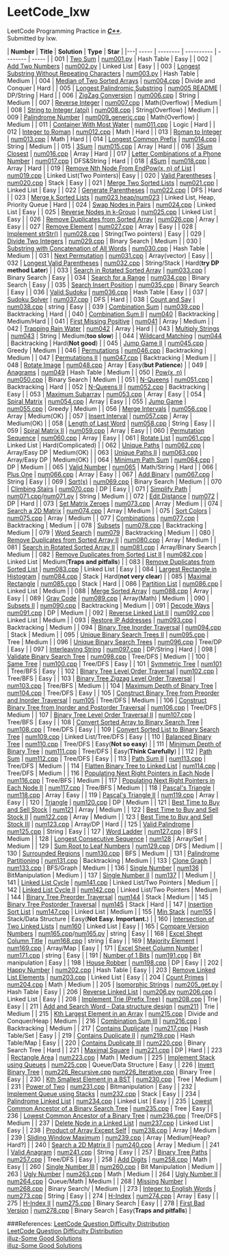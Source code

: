 LeetCode_lxw
============

LeetCode Programming Practice in _**[C++](http://www.cplusplus.com/)**_.<br>
Submitted by lxw.


| **Number** | **Title** | **Solution** | **Type** | **Star** |
|---| ----- | -------- | ---------- | -------- | ----- | 
| 001 | [Two Sum](https://leetcode.com/problems/two-sum/) | [num001.py](https://github.com/lxw0109/LeetCode_lxw/blob/master/LeetCode_Python/num001/num001.py) | Hash Table | Easy |
| 002 | [Add Two Numbers](https://leetcode.com/problems/add-two-numbers/) | [num002.py](https://github.com/lxw0109/LeetCode_lxw/blob/master/LeetCode_Python%2Fnum002%2Fnum002.py) | Linked List | Easy |
| 003 | [Longest Substring Without Repeating Characters](https://leetcode.com/problems/longest-substring-without-repeating-characters/) | [num003.py](https://github.com/lxw0109/LeetCode_lxw/blob/master/LeetCode_Python%2Fnum003%2Fnum003.py) | Hash Table | Medium |
| 004 | [Median of Two Sorted Arrays](https://leetcode.com/problems/median-of-two-sorted-arrays/) | [num004.cpp](https://github.com/lxw0109/LeetCode_lxw/blob/master/LeetCode_CPP/num004/num004.cpp) | Divide and Conquer | Hard |
| 005 | [Longest Palindromic Substring](https://leetcode.com/problems/longest-palindromic-substring/) | [num005 README](https://github.com/lxw0109/LeetCode_lxw/blob/master/LeetCode_CPP%2Fnum005%2FREADEME.md) | DP/String | Hard |
| 006 | [ZigZag Conversion](https://leetcode.com/problems/zigzag-conversion/) | [num006.cpp](https://github.com/lxw0109/LeetCode_lxw/blob/master/LeetCode_CPP/num006/num006.cpp) | String | Medium |
| 007 | [Reverse Integer](https://leetcode.com/problems/reverse-integer/) | [num007.cpp](https://github.com/lxw0109/LeetCode_lxw/blob/master/LeetCode_CPP%2Fnum007%2Fnum007.cpp) | Math(Overflow) | Medium |
| 008 | [String to Integer (atoi)](https://leetcode.com/problems/string-to-integer-atoi/) | [num008.cpp](https://github.com/lxw0109/LeetCode_lxw/blob/master/LeetCode_CPP%2Fnum008%2Fnum008.cpp) | String(Overflow) | Medium |
| 009 | [Palindrome Number](https://leetcode.com/problems/palindrome-number/) | [num009_generic.cpp](https://github.com/lxw0109/LeetCode_lxw/blob/master/LeetCode_CPP%2Fnum009%2Fnum009_generic.cpp) | Math(Overflow) | Medium |
| 011 | [Container With Most Water](https://leetcode.com/problems/container-with-most-water/) | [num011.cpp](https://github.com/lxw0109/LeetCode_lxw/blob/master/LeetCode_CPP%2Fnum011%2Fnum011.cpp) | Logic | Hard |
| 012 | [Integer to Roman](https://leetcode.com/problems/integer-to-roman/) | [num012.cpp](https://github.com/lxw0109/LeetCode_lxw/blob/master/LeetCode_CPP/num012/num012.cpp) | Math | Hard |
| 013 | [Roman to Integer](https://leetcode.com/problems/roman-to-integer/) | [num013.cpp](https://github.com/lxw0109/LeetCode_lxw/blob/master/LeetCode_CPP/num013/num013.cpp) | Math | Hard |
| 014 | [Longest Common Prefix](https://leetcode.com/problems/longest-common-prefix/) | [num014.cpp](https://github.com/lxw0109/LeetCode_lxw/blob/master/LeetCode_CPP/num014/num014.cpp) | String | Medium |
| 015 | [3Sum](https://leetcode.com/problems/3sum/) | [num015.cpp](https://github.com/lxw0109/LeetCode_lxw/blob/master/LeetCode_CPP/num015/num015.cpp) | Array | Hard |
| 016 | [3Sum Closest](https://leetcode.com/problems/3sum-closest/) | [num016.cpp](https://github.com/lxw0109/LeetCode_lxw/blob/master/LeetCode_CPP/num016/num016.cpp) | Array | Hard |
| 017 | [Letter Combinations of a Phone Number](https://leetcode.com/problems/letter-combinations-of-a-phone-number/) | [num017.cpp](https://github.com/lxw0109/LeetCode_lxw/blob/master/LeetCode_CPP/num017/num017.cpp) | DFS&String | Hard |
| 018 | [4Sum](https://leetcode.com/problems/4sum/) | [num018.cpp](https://github.com/lxw0109/LeetCode_lxw/blob/master/LeetCode_CPP/num018/num018.cpp) | Array | Hard |
| 019 | [Remove Nth Node From EndPow(x, n) of List](https://leetcode.com/problems/remove-nth-node-from-end-of-list/) | [num019.cpp](https://github.com/lxw0109/LeetCode_lxw/blob/master/LeetCode_CPP/num019/num019.cpp) | Linked List(Two Pointers)| Easy |
| 020 | [Valid Parentheses](https://leetcode.com/problems/valid-parentheses/) | [num020.cpp](https://github.com/lxw0109/LeetCode_lxw/blob/master/LeetCode_CPP/num020/num020.cpp) | Stack | Easy |
| 021 | [Merge Two Sorted Lists](https://leetcode.com/problems/merge-two-sorted-lists/) | [num021.cpp](https://github.com/lxw0109/LeetCode_lxw/blob/master/LeetCode_CPP/num021/num021.cpp) | Linked List | Easy |
| 022 | [Generate Parentheses](https://leetcode.com/problems/generate-parentheses/) | [num022.cpp](https://github.com/lxw0109/LeetCode_lxw/blob/master/LeetCode_CPP/num022/num022.cpp) | DFS | Hard |
| 023 | [Merge k Sorted Lists](https://leetcode.com/problems/merge-k-sorted-lists/) | [num023 heap/num023](https://github.com/lxw0109/LeetCode_lxw/blob/master/LeetCode_CPP/num023/) | Linked List, Heap, Priority Queue | Hard |
| 024 | [Swap Nodes in Pairs](https://leetcode.com/problems/swap-nodes-in-pairs/) | [num024.cpp](https://github.com/lxw0109/LeetCode_lxw/blob/master/LeetCode_CPP/num024/num024.cpp) | Linked List | Easy |
| 025 | [Reverse Nodes in k-Group](https://leetcode.com/problems/reverse-nodes-in-k-group/) | [num025.cpp](https://github.com/lxw0109/LeetCode_lxw/blob/master/LeetCode_CPP/num025/num025.cpp) | Linked List | Easy |
| 026 | [Remove Duplicates from Sorted Array](https://leetcode.com/problems/remove-duplicates-from-sorted-array/) | [num026.cpp](https://github.com/lxw0109/LeetCode_lxw/blob/master/LeetCode_CPP/num026/num026.cpp) | Array | Easy |
| 027 | [Remove Element](https://leetcode.com/problems/remove-element/) | [num027.cpp](https://github.com/lxw0109/LeetCode_lxw/blob/master/LeetCode_CPP/num027/num027.cpp) | Array | Easy |
| 028 | [Implement strStr()](https://leetcode.com/problems/implement-strstr/) | [num028.cpp](https://github.com/lxw0109/LeetCode_lxw/blob/master/LeetCode_CPP/num028/num028.cpp) | String(Two pointers) | Easy |
| 029 | [Divide Two Integers](https://leetcode.com/problems/divide-two-integers/) | [num029.cpp](https://github.com/lxw0109/LeetCode_lxw/blob/master/LeetCode_CPP/num029/num029.cpp) | Binary Search | Medium |
| 030 | [Substring with Concatenation of All Words](https://leetcode.com/problems/substring-with-concatenation-of-all-words/) | [num030.cpp](https://github.com/lxw0109/LeetCode_lxw/blob/master/LeetCode_CPP/num030) | Hash Table | Medium |
| 031 | [Next Permutation](https://leetcode.com/problems/next-permutation/) | [num031.cpp](https://github.com/lxw0109/LeetCode_lxw/blob/master/LeetCode_CPP/num031/num031.cpp) | Array(vector) | Easy |
| 032 | [Longest Valid Parentheses](https://leetcode.com/problems/longest-valid-parentheses/) | [num032.cpp](https://github.com/lxw0109/LeetCode_lxw/blob/master/LeetCode_CPP/num032/num032.cpp) | String/Stack | Hard(**try DP method Later**) |
| 033 | [Search in Rotated Sorted Array](https://leetcode.com/problems/search-in-rotated-sorted-array/) | [num033.cpp](https://github.com/lxw0109/LeetCode_lxw/blob/master/LeetCode_CPP/num033/num033.cpp) | Binary Search | Easy |
| 034 | [Search for a Range](https://leetcode.com/problems/search-for-a-range/) | [num034.cpp](https://github.com/lxw0109/LeetCode_lxw/blob/master/LeetCode_CPP/num034/num034.cpp) | Binary Search | Easy |
| 035 | [Search Insert Position](https://leetcode.com/problems/search-insert-position/) | [num035.cpp](https://github.com/lxw0109/LeetCode_lxw/blob/master/LeetCode_CPP/num035/num035.cpp) | Binary Search | Easy |
| 036 | [Valid Sudoku](https://leetcode.com/problems/valid-sudoku/) | [num036.cpp](https://github.com/lxw0109/LeetCode_lxw/blob/master/LeetCode_CPP/num036/) | Hash Table | Easy |
| 037 | [Sudoku Solver](https://leetcode.com/problems/sudoku-solver/) | [num037.cpp](https://github.com/lxw0109/LeetCode_lxw/blob/master/LeetCode_CPP/num037/num037.cpp) | DFS | Hard |
| 038 | [Count and Say](https://leetcode.com/problems/count-and-say/) | [num038.cpp](https://github.com/lxw0109/LeetCode_lxw/blob/master/LeetCode_CPP/num038/num038.cpp) | string | Easy |
| 039 | [Combination Sum](https://leetcode.com/problems/combination-sum/) | [num039.cpp](https://github.com/lxw0109/LeetCode_lxw/blob/master/LeetCode_CPP/num039/num039.cpp) | Backtracking | Hard |
| 040 | [Combination Sum II](https://leetcode.com/problems/combination-sum-ii/) | [num040](https://github.com/lxw0109/LeetCode_lxw/blob/master/LeetCode_CPP/num040) | Backtracking | Medium/Hard |
| 041 | [First Missing Positive](https://leetcode.com/problems/first-missing-positive/) | [num041](https://github.com/lxw0109/LeetCode_lxw/blob/master/LeetCode_CPP/num041) | Array | Medium |
| 042 | [Trapping Rain Water](https://leetcode.com/problems/trapping-rain-water/) | [num042](https://github.com/lxw0109/LeetCode_lxw/blob/master/LeetCode_CPP/num042/) | Array | Hard |
| 043 | [Multiply Strings](https://leetcode.com/problems/multiply-strings/) | [num043](https://github.com/lxw0109/LeetCode_lxw/blob/master/LeetCode_CPP/num043) | String | Medium(**too slow**) |
| 044 | [Wildcard Matching](https://leetcode.com/problems/wildcard-matching/) | [num044](https://github.com/lxw0109/LeetCode_lxw/blob/master/LeetCode_CPP/num044) | Backtracking | Hard(**Not good**) |
| 045 | [Jump Game II](https://leetcode.com/problems/jump-game-ii/) | [num045.cpp](https://github.com/lxw0109/LeetCode_lxw/blob/master/LeetCode_CPP/num045/num045.cpp) | Greedy | Medium |
| 046 | [Permutations](https://leetcode.com/problems/permutations/) | [num046.cpp](https://github.com/lxw0109/LeetCode_lxw/blob/master/LeetCode_CPP/num046/num046.cpp) | Backtracking | Medium |
| 047 | [Permutations II](https://leetcode.com/problems/permutations-ii/) | [num047.cpp](https://github.com/lxw0109/LeetCode_lxw/blob/master/LeetCode_CPP/num047/num047.cpp) | Backtracking | Medium |
| 048 | [Rotate Image](https://leetcode.com/problems/rotate-image/) | [num048.cpp](https://github.com/lxw0109/LeetCode_lxw/blob/master/LeetCode_CPP/num048/num048.cpp) | Array | Easy(**but Patience**) |
| 049 | [Anagrams](https://leetcode.com/problems/anagrams/) | [num049](https://github.com/lxw0109/LeetCode_lxw/blob/master/LeetCode_CPP/num049) | Hash Table | Medium |
| 050 | [Pow(x, n)](https://leetcode.com/problems/powx-n/) | [num050.cpp](https://github.com/lxw0109/LeetCode_lxw/blob/master/LeetCode_CPP/num050/num050.cpp) | Binary Search | Medium |
| 051 | [N-Queens](https://leetcode.com/problems/n-queens/) | [num051.cpp](https://github.com/lxw0109/LeetCode_lxw/blob/master/LeetCode_CPP/num051/num051.cpp) | Backtracking | Hard |
| 052 | [N-Queens II](https://leetcode.com/problems/n-queens-ii/) | [num052.cpp](https://github.com/lxw0109/LeetCode_lxw/blob/master/LeetCode_CPP/num052/num052.cpp) | Backtracking | Easy |
| 053 | [Maximum Subarray](https://leetcode.com/problems/maximum-subarray/) | [num053.cpp](https://github.com/lxw0109/LeetCode_lxw/blob/master/LeetCode_CPP/num053/num053.cpp) | Array | Easy |
| 054 | [Spiral Matrix](https://leetcode.com/problems/spiral-matrix/) | [num054.cpp](https://github.com/lxw0109/LeetCode_lxw/blob/master/LeetCode_CPP/num054/num054.cpp) | Array | Easy |
| 055 | [Jump Game](https://leetcode.com/problems/jump-game/) | [num055.cpp](https://github.com/lxw0109/LeetCode_lxw/blob/master/LeetCode_CPP/num055/num055.cpp) | Greedy | Medium |
| 056 | [Merge Intervals](https://leetcode.com/problems/merge-intervals/) | [num056.cpp](https://github.com/lxw0109/LeetCode_lxw/blob/master/LeetCode_CPP/num056/num056.cpp) | Array | Medium(OK) |
| 057 | [Insert Interval](https://leetcode.com/problems/insert-interval/) | [num057.cpp](https://github.com/lxw0109/LeetCode_lxw/blob/master/LeetCode_CPP/num057/num057.cpp) | Array | Medium(OK) |
| 058 | [Length of Last Word](https://leetcode.com/problems/length-of-last-word/) | [num058.cpp](https://github.com/lxw0109/LeetCode_lxw/blob/master/LeetCode_CPP/num058/num058.cpp) | String | Easy |
| 059 | [Spiral Matrix II](https://leetcode.com/problems/spiral-matrix-ii/) | [num059.cpp](https://github.com/lxw0109/LeetCode_lxw/blob/master/LeetCode_CPP/num059/num059.cpp) | Array | Easy |
| 060 | [Permutation Sequence](https://leetcode.com/problems/permutation-sequence/) | [num060.cpp](https://github.com/lxw0109/LeetCode_lxw/blob/master/LeetCode_CPP/num060/num060.cpp) | Array | Easy |
| 061 | [Rotate List](https://leetcode.com/problems/rotate-list/) | [num061.cpp](https://github.com/lxw0109/LeetCode_lxw/blob/master/LeetCode_CPP/num061/num061.cpp) | Linked List | Hard(Complicated) |
| 062 | [Unique Paths](https://leetcode.com/problems/unique-paths/) | [num062.cpp](https://github.com/lxw0109/LeetCode_lxw/blob/master/LeetCode_CPP/num062/num062.cpp) | Array/Easy DP | Medium(OK) |
| 063 | [Unique Paths II](https://leetcode.com/problems/unique-paths-ii/) | [num063.cpp](https://github.com/lxw0109/LeetCode_lxw/blob/master/LeetCode_CPP/num063/num063.cpp) | Array/Easy DP | Medium(OK) |
| 064 | [Minimum Path Sum](https://leetcode.com/problems/minimum-path-sum/) | [num064.cpp](https://github.com/lxw0109/LeetCode_lxw/blob/master/LeetCode_CPP/num064/num064.cpp) | DP | Medium |
| 065 | [Valid Number](https://leetcode.com/problems/valid-number/) | [num065](https://github.com/lxw0109/LeetCode_lxw/blob/master/LeetCode_CPP/num065) | Math/String | Hard |
| 066 | [Plus One](https://leetcode.com/problems/plus-one/) | [num066.cpp](https://github.com/lxw0109/LeetCode_lxw/blob/master/LeetCode_CPP/num066/num066.cpp) | Array | Easy |
| 067 | [Add Binary](https://leetcode.com/problems/add-binary/) | [num067.cpp](https://github.com/lxw0109/LeetCode_lxw/blob/master/LeetCode_CPP/num067/num067.cpp) | String | Easy |
| 069 | [Sqrt(x)](https://leetcode.com/problems/sqrtx/) | [num069.cpp](https://github.com/lxw0109/LeetCode_lxw/blob/master/LeetCode_CPP/num069/num069.cpp) | Binary Search | Medium |
| 070 | [Climbing Stairs](https://leetcode.com/problems/climbing-stairs/) | [num070.cpp](https://github.com/lxw0109/LeetCode_lxw/blob/master/LeetCode_CPP/num070/num070.cpp) | DP | Easy |
| 071 | [Simplify Path](https://leetcode.com/problems/simplify-path/) | [num071.cpp](https://github.com/lxw0109/LeetCode_lxw/blob/master/LeetCode_CPP/num071/num071.cpp)/[num071.py](https://github.com/lxw0109/LeetCode_lxw/blob/master/LeetCode_Python/num071/num071.py) | String | Medium |
| 072 | [Edit Distance](https://leetcode.com/problems/edit-distance/) | [num072](https://github.com/lxw0109/LeetCode_lxw/blob/master/LeetCode_CPP/num072) | DP | Hard |
| 073 | [Set Matrix Zeroes](https://leetcode.com/problems/set-matrix-zeroes/) | [num073.cpp](https://github.com/lxw0109/LeetCode_lxw/blob/master/LeetCode_CPP/num073/num073.cpp) | Array | Medium |
| 074 | [Search a 2D Matrix](https://leetcode.com/problems/search-a-2d-matrix/) | [num074.cpp](https://github.com/lxw0109/LeetCode_lxw/blob/master/LeetCode_CPP/num074/num074.cpp) | Array | Medium |
| 075 | [Sort Colors](https://leetcode.com/problems/sort-colors/) | [num075.cpp](https://github.com/lxw0109/LeetCode_lxw/blob/master/LeetCode_CPP/num075/num075.cpp) | Array | Medium |
| 077 | [Combinations](https://leetcode.com/problems/combinations/) | [num077.cpp](https://github.com/lxw0109/LeetCode_lxw/blob/master/LeetCode_CPP/num077/num077.cpp) | Backtracking | Medium |
| 078 | [Subsets](https://leetcode.com/problems/subsets/) | [num078.cpp](https://github.com/lxw0109/LeetCode_lxw/blob/master/LeetCode_CPP/num078/num078.cpp) | Backtracking | Medium |
| 079 | [Word Search](https://leetcode.com/problems/word-search/) | [num079](https://github.com/lxw0109/LeetCode_lxw/blob/master/LeetCode_CPP/num079) | Backtracking | Medium |
| 080 | [Remove Duplicates from Sorted Array II](https://leetcode.com/problems/remove-duplicates-from-sorted-array-ii/) | [num080.cpp](https://github.com/lxw0109/LeetCode_lxw/blob/master/LeetCode_CPP/num080/num080.cpp) | Array | Medium |
| 081 | [Search in Rotated Sorted Array II](https://leetcode.com/problems/search-in-rotated-sorted-array-ii/) | [num081.cpp](https://github.com/lxw0109/LeetCode_lxw/blob/master/LeetCode_CPP/num081/num081.cpp) | Array/Binary Search | Medium |
| 082 | [Remove Duplicates from Sorted List II](https://leetcode.com/problems/remove-duplicates-from-sorted-list-ii/) | [num082.cpp](https://github.com/lxw0109/LeetCode_lxw/blob/master/LeetCode_CPP/num082/num082.cpp) | Linked List | Medium(**Traps and pitfalls**) |
| 083 | [Remove Duplicates from Sorted List](https://leetcode.com/problems/remove-duplicates-from-sorted-list/) | [num083.cpp](https://github.com/lxw0109/LeetCode_lxw/blob/master/LeetCode_CPP/num083/num083.cpp) | Linked List | Easy |
| 084 | [Largest Rectangle in Histogram](https://leetcode.com/problems/largest-rectangle-in-histogram/) | [num084.cpp](https://github.com/lxw0109/LeetCode_lxw/blob/master/LeetCode_CPP/num084/num084.cpp) | Stack | Hard(**not very clear**) |
| 085 | [Maximal Rectangle](https://leetcode.com/problems/maximal-rectangle/) | [num085.cpp](https://github.com/lxw0109/LeetCode_lxw/blob/master/LeetCode_CPP/num085/num085.cpp) | Stack | Hard |
| 086 | [Partition List](https://leetcode.com/problems/partition-list/) | [num086.cpp](https://github.com/lxw0109/LeetCode_lxw/blob/master/LeetCode_CPP/num086/num086.cpp) | Linked List | Medium |
| 088 | [Merge Sorted Array](https://leetcode.com/problems/merge-sorted-array/) | [num088.cpp](https://github.com/lxw0109/LeetCode_lxw/blob/master/LeetCode_CPP/num088/num088.cpp) | Array | Easy |
| 089 | [Gray Code](https://leetcode.com/problems/gray-code/) | [num089.cpp](https://github.com/lxw0109/LeetCode_lxw/blob/master/LeetCode_CPP/num089/num089.cpp) | Array(Math) | Medium |
| 090 | [Subsets II](https://leetcode.com/problems/subsets-ii/) | [num090.cpp](https://github.com/lxw0109/LeetCode_lxw/blob/master/LeetCode_CPP/num090/num090.cpp) | Backtracking | Medium |
| 091 | [Decode Ways](https://leetcode.com/problems/decode-ways/) | [num091.cpp](https://github.com/lxw0109/LeetCode_lxw/blob/master/LeetCode_CPP/num091/num091.cpp) | DP | Medium |
| 092 | [Reverse Linked List II](https://leetcode.com/problems/reverse-linked-list-ii/) | [num092.cpp](https://github.com/lxw0109/LeetCode_lxw/blob/master/LeetCode_CPP/num092/num092.cpp) | Linked List | Medium |
| 093 | [Restore IP Addresses](https://leetcode.com/problems/restore-ip-addresses/) | [num093.cpp](https://github.com/lxw0109/LeetCode_lxw/blob/master/LeetCode_CPP/num093/num093.cpp) | Backtracking | Medium |
| 094 | [Binary Tree Inorder Traversal](https://leetcode.com/problems/binary-tree-inorder-traversal/) | [num094.cpp](https://github.com/lxw0109/LeetCode_lxw/blob/master/LeetCode_CPP/num094/num094.cpp) | Stack | Medium |
| 095 | [Unique Binary Search Trees II](https://leetcode.com/problems/unique-binary-search-trees-ii/) | [num095.cpp](https://github.com/lxw0109/LeetCode_lxw/blob/master/LeetCode_CPP/num095/num095.cpp) | Tree | Medium |
| 096 | [Unique Binary Search Trees](https://leetcode.com/problems/unique-binary-search-trees/) | [num096.cpp](https://github.com/lxw0109/LeetCode_lxw/blob/master/LeetCode_CPP/num096/num096.cpp) | Tree/DP | Easy |
| 097 | [Interleaving String](https://leetcode.com/problems/interleaving-string/) | [num097.cpp](https://github.com/lxw0109/LeetCode_lxw/blob/master/LeetCode_CPP/num097/num097.cpp) | DP/String | Hard |
| 098 | [Validate Binary Search Tree](https://leetcode.com/problems/validate-binary-search-tree/) | [num098.cpp](https://github.com/lxw0109/LeetCode_lxw/blob/master/LeetCode_CPP/num098/num098.cpp) | Tree/DFS | Medium |
| 100 | [Same Tree](https://leetcode.com/problems/same-tree/) | [num100.cpp](https://github.com/lxw0109/LeetCode_lxw/blob/master/LeetCode_CPP/num100/num100.cpp) | Tree/DFS | Easy |
| 101 | [Symmetric Tree](https://leetcode.com/problems/symmetric-tree/) | [num101](https://github.com/lxw0109/LeetCode_lxw/blob/master/LeetCode_CPP/num101) | Tree/BFS | Easy |
| 102 | [Binary Tree Level Order Traversal](https://leetcode.com/problems/binary-tree-level-order-traversal/) | [num102.cpp](https://github.com/lxw0109/LeetCode_lxw/blob/master/LeetCode_CPP/num102/num102.cpp) | Tree/BFS | Easy |
| 103 | [Binary Tree Zigzag Level Order Traversal](https://leetcode.com/problems/binary-tree-zigzag-level-order-traversal/) | [num103.cpp](https://github.com/lxw0109/LeetCode_lxw/blob/master/LeetCode_CPP/num103/num103.cpp) | Tree/BFS | Medium |
| 104 | [Maximum Depth of Binary Tree](https://leetcode.com/problems/maximum-depth-of-binary-tree/) | [num104.cpp](https://github.com/lxw0109/LeetCode_lxw/blob/master/LeetCode_CPP/num104/num104.cpp) | Tree/DFS | Easy |
| 105 | [Construct Binary Tree from Preorder and Inorder Traversal](https://leetcode.com/problems/construct-binary-tree-from-preorder-and-inorder-traversal/) | [num105](https://github.com/lxw0109/LeetCode_lxw/blob/master/LeetCode_CPP/num105) | Tree/DFS | Medium |
| 106 | [Construct Binary Tree from Inorder and Postorder Traversal](https://leetcode.com/problems/construct-binary-tree-from-inorder-and-postorder-traversal/) | [num106.cpp](https://github.com/lxw0109/LeetCode_lxw/blob/master/LeetCode_CPP/num106/num106.cpp) | Tree/DFS | Medium |
| 107 | [Binary Tree Level Order Traversal II](https://leetcode.com/problems/binary-tree-level-order-traversal-ii/) | [num107.cpp](https://github.com/lxw0109/LeetCode_lxw/blob/master/LeetCode_CPP/num107/num107.cpp) | Tree/BFS | Easy |
| 108 | [Convert Sorted Array to Binary Search Tree](https://leetcode.com/problems/convert-sorted-array-to-binary-search-tree/) | [num108.cpp](https://github.com/lxw0109/LeetCode_lxw/blob/master/LeetCode_CPP/num108/num108.cpp) | Tree/DFS | Easy |
| 109 | [Convert Sorted List to Binary Search Tree](https://leetcode.com/problems/convert-sorted-list-to-binary-search-tree/) | [num109.cpp](https://github.com/lxw0109/LeetCode_lxw/blob/master/LeetCode_CPP/num109/num109.cpp) | Linked List/Tree/DFS | Easy |
| 110 | [Balanced Binary Tree](https://leetcode.com/problems/balanced-binary-tree/) | [num110.cpp](https://github.com/lxw0109/LeetCode_lxw/blob/master/LeetCode_CPP/num110/num110.cpp) | Tree/DFS | Easy(**Not so easy**) |
| 111 | [Minimum Depth of Binary Tree](https://leetcode.com/problems/minimum-depth-of-binary-tree/) | [num111.cpp](https://github.com/lxw0109/LeetCode_lxw/blob/master/LeetCode_CPP/num111/num111.cpp) | Tree/DFS | Easy(**Think Carefully**) |
| 112 | [Path Sum](https://leetcode.com/problems/path-sum/) | [num112.cpp](https://github.com/lxw0109/LeetCode_lxw/blob/master/LeetCode_CPP/num112/num112.cpp) | Tree/DFS | Easy |
| 113 | [Path Sum II](https://leetcode.com/problems/path-sum-ii/) | [num113.cpp](https://github.com/lxw0109/LeetCode_lxw/blob/master/LeetCode_CPP/num113/num113.cpp) | Tree/DFS | Medium |
| 114 | [Flatten Binary Tree to Linked List](https://leetcode.com/problems/flatten-binary-tree-to-linked-list/) | [num114.cpp](https://github.com/lxw0109/LeetCode_lxw/blob/master/LeetCode_CPP/num114/num114.cpp) | Tree/DFS | Medium |
| 116 | [Populating Next Right Pointers in Each Node](https://leetcode.com/problems/populating-next-right-pointers-in-each-node/) | [num116.cpp](https://github.com/lxw0109/LeetCode_lxw/blob/master/LeetCode_CPP/num116/num116.cpp) | Tree/BFS | Medium |
| 117 | [Populating Next Right Pointers in Each Node II](https://leetcode.com/problems/populating-next-right-pointers-in-each-node-ii/) | [num117.cpp](https://github.com/lxw0109/LeetCode_lxw/blob/master/LeetCode_CPP/num117/num117.cpp) | Tree/BFS | Medium |
| 118 | [Pascal's Triangle](https://leetcode.com/problems/pascals-triangle/) | [num118.cpp](https://github.com/lxw0109/LeetCode_lxw/blob/master/LeetCode_CPP/num118/num118.cpp) | Array | Easy |
| 119 | [Pascal's Triangle II](https://leetcode.com/problems/pascals-triangle-ii/) | [num119.cpp](https://github.com/lxw0109/LeetCode_lxw/blob/master/LeetCode_CPP/num119/num119.cpp) | Array | Easy |
| 120 | [Triangle](https://leetcode.com/problems/triangle/) | [num120.cpp](https://github.com/lxw0109/LeetCode_lxw/blob/master/LeetCode_CPP/num120/num120.cpp) | DP | Medium |
| 121 | [Best Time to Buy and Sell Stock](https://leetcode.com/problems/best-time-to-buy-and-sell-stock/) | [num121](https://github.com/lxw0109/LeetCode_lxw/blob/master/LeetCode_CPP/num121/) | Array | Medium |
| 122 | [Best Time to Buy and Sell Stock II](https://leetcode.com/problems/best-time-to-buy-and-sell-stock-ii/) | [num122.cpp](https://github.com/lxw0109/LeetCode_lxw/blob/master/LeetCode_CPP/num122/num122.cpp) | Array | Medium |
| 123 | [Best Time to Buy and Sell Stock III](https://leetcode.com/problems/best-time-to-buy-and-sell-stock-iii/) | [num123.cpp](https://github.com/lxw0109/LeetCode_lxw/blob/master/LeetCode_CPP/num123/num123.cpp) | Array/DP | Hard |
| 125 | [Valid Palindrome](https://leetcode.com/problems/valid-palindrome/) | [num125.cpp](https://github.com/lxw0109/LeetCode_lxw/blob/master/LeetCode_CPP/num125/num125.cpp) | String | Easy |
| 127 | [Word Ladder](https://leetcode.com/problems/word-ladder/) | [num127.cpp](https://github.com/lxw0109/LeetCode_lxw/blob/master/LeetCode_CPP/num127/num127.cpp) | BFS | Medium |
| 128 | [Longest Consecutive Sequence](https://leetcode.com/problems/longest-consecutive-sequence/) | [num128](https://github.com/lxw0109/LeetCode_lxw/blob/master/LeetCode_CPP/num128) | Array/Set | Medium |
| 129 | [Sum Root to Leaf Numbers](https://leetcode.com/problems/sum-root-to-leaf-numbers/) | [num129.cpp](https://github.com/lxw0109/LeetCode_lxw/blob/master/LeetCode_CPP/num129/num129.cpp) | DFS | Medium |
| 130 | [Surrounded Regions](https://leetcode.com/problems/surrounded-regions/) | [num130.cpp](https://github.com/lxw0109/LeetCode_lxw/blob/master/LeetCode_CPP/num130/num130.cpp) | BFS | Medium |
| 131 | [Palindrome Partitioning](https://leetcode.com/problems/palindrome-partitioning/) | [num131.cpp](https://github.com/lxw0109/LeetCode_lxw/blob/master/LeetCode_CPP/num131/num131.cpp) | Backtracking | Medium |
| 133 | [Clone Graph](https://leetcode.com/problems/clone-graph/) | [num133.cpp](https://github.com/lxw0109/LeetCode_lxw/blob/master/LeetCode_CPP/num133/num133.cpp) | BFS/Graph | Medium |
| 136 | [Single Number](https://leetcode.com/problems/single-number/) | [num136](https://github.com/lxw0109/LeetCode_lxw/blob/master/LeetCode_CPP/num136/) | BitManipulation | Medium |
| 137 | [Single Number II](https://leetcode.com/problems/single-number-ii/) | [num137](https://github.com/lxw0109/LeetCode_lxw/blob/master/LeetCode_CPP/num137/) |  | Medium |
| 141 | [Linked List Cycle](https://leetcode.com/problems/linked-list-cycle/) | [num141.cpp](https://github.com/lxw0109/LeetCode_lxw/blob/master/LeetCode_CPP/num141/num141.cpp) | Linked List/Two Pointers | Medium |
| 142 | [Linked List Cycle II](https://leetcode.com/problems/linked-list-cycle-ii/) | [num142.cpp](https://github.com/lxw0109/LeetCode_lxw/blob/master/LeetCode_CPP/num142/num142.cpp) | Linked List/Two Pointers | Medium |
| 144 | [Binary Tree Preorder Traversal](https://leetcode.com/problems/binary-tree-preorder-traversal/) | [num144](https://github.com/lxw0109/LeetCode_lxw/blob/master/LeetCode_CPP/num144/num144.cpp) | Stack | Medium |
| 145 | [Binary Tree Postorder Traversal](https://leetcode.com/problems/binary-tree-postorder-traversal/) | [num145](https://github.com/lxw0109/LeetCode_lxw/blob/master/LeetCode_CPP/num145/num145.cpp) | Stack | Hard |
| 147 | [Insertion Sort List](https://leetcode.com/problems/insertion-sort-list/) | [num147.cpp](https://github.com/lxw0109/LeetCode_lxw/blob/master/LeetCode_CPP/num147/num147.cpp) | Linked List | Medium |
| 155 | [Min Stack](https://leetcode.com/problems/min-stack/) | [num155](https://github.com/lxw0109/LeetCode_lxw/blob/master/LeetCode_CPP/num155/) | Stack/Data Structure | Easy(**Not Easy. Important.**) |
| 160 | [Intersection of Two Linked Lists](https://leetcode.com/problems/intersection-of-two-linked-lists/) | [num160](https://github.com/lxw0109/LeetCode_lxw/blob/master/LeetCode_CPP/num160/num160.cpp) | Linked List | Easy |
| 165 | [Compare Version Numbers](https://leetcode.com/problems/compare-version-numbers/) | [num165.cpp](https://github.com/lxw0109/LeetCode_lxw/blob/master/LeetCode_CPP/num165/num165.cpp)/[num165.py](https://github.com/lxw0109/LeetCode_lxw/blob/master/LeetCode_Python/num165/num165.py) | string | Easy |
| 168 | [Excel Sheet Column Title](https://leetcode.com/problems/excel-sheet-column-title/) | [num168.cpp](https://github.com/lxw0109/LeetCode_lxw/blob/master/LeetCode_CPP/num168/num168.cpp) | string | Easy |
| 169 | [Majority Element](https://leetcode.com/problems/majority-element/) | [num169.cpp](https://github.com/lxw0109/LeetCode_lxw/blob/master/LeetCode_CPP/num169/num169.cpp) | Array/Map | Easy |
| 171 | [Excel Sheet Column Number](https://leetcode.com/problems/excel-sheet-column-number/) | [num171.cpp](https://github.com/lxw0109/LeetCode_lxw/blob/master/LeetCode_CPP/num171/num171.cpp) | string | Easy |
| 191 | [Number of 1 Bits](https://leetcode.com/problems/number-of-1-bits/) | [num191.cpp](https://github.com/lxw0109/LeetCode_lxw/blob/master/LeetCode_CPP/num191/num191.cpp) | Bit manipulation | Easy |
| 198 | [House Robber](https://leetcode.com/problems/house-robber/) | [num198.cpp](https://github.com/lxw0109/LeetCode_lxw/blob/master/LeetCode_CPP/num198/num198.cpp) | DP | Easy |
| 202 | [Happy Number](https://leetcode.com/problems/happy-number/) | [num202.cpp](https://github.com/lxw0109/LeetCode_lxw/blob/master/LeetCode_CPP/num202/num202.cpp) | Hash Table | Easy |
| 203 | [Remove Linked List Elements](https://leetcode.com/problems/remove-linked-list-elements/) | [num203.cpp](https://github.com/lxw0109/LeetCode_lxw/blob/master/LeetCode_CPP/num203/num203.cpp) | Linked List | Easy |
| 204 | [Count Primes](https://leetcode.com/problems/count-primes/) | [num204.cpp](https://github.com/lxw0109/LeetCode_lxw/blob/master/LeetCode_CPP/num204/num204.cpp) | Math | Medium |
| 205 | [Isomorphic Strings](https://leetcode.com/problems/isomorphic-strings/) | [num205_get.py](https://github.com/lxw0109/LeetCode_lxw/blob/master/LeetCode_Python%2Fnum205%2Fnum205_get.py) | Hash Table | Easy |
| 206 | [Reverse Linked List](https://leetcode.com/problems/reverse-linked-list/) | [num206.py](https://github.com/lxw0109/LeetCode_lxw/blob/master/LeetCode_Python/num206/num206.py) [num206.cpp](https://github.com/lxw0109/LeetCode_lxw/blob/master/LeetCode_CPP/num206/num206.cpp) | Linked List | Easy |
| 208 | [Implement Trie (Prefix Tree)](https://leetcode.com/problems/implement-trie-prefix-tree/) | [num208.cpp](https://github.com/lxw0109/LeetCode_lxw/blob/master/LeetCode_CPP/num208/num208.cpp) | Trie | Easy |
| 211 | [Add and Search Word - Data structure design](https://leetcode.com/problems/add-and-search-word-data-structure-design/) | [num211](https://github.com/lxw0109/LeetCode_lxw/blob/master/LeetCode_CPP/num211/) | Trie | Medium |
| 215 | [Kth Largest Element in an Array](https://leetcode.com/problems/kth-largest-element-in-an-array/) | [num215.cpp](https://github.com/lxw0109/LeetCode_lxw/blob/master/LeetCode_CPP/num215/num215.cpp) | Divide and Conquer/Heap | Medium |
| 216 | [Combination Sum III](https://leetcode.com/problems/combination-sum-iii/) | [num216.cpp](https://github.com/lxw0109/LeetCode_lxw/blob/master/LeetCode_CPP/num216/num216.cpp) | Backtracking | Medium |
| 217 | [Contains Duplicate](https://leetcode.com/problems/contains-duplicate/) | [num217.cpp](https://github.com/lxw0109/LeetCode_lxw/blob/master/LeetCode_CPP/num217/num217.cpp) | Hash Table/Set | Easy |
| 219 | [Contains Duplicate II](https://leetcode.com/problems/contains-duplicate-ii/) | [num219.cpp](https://github.com/lxw0109/LeetCode_lxw/blob/master/LeetCode_CPP/num219/num219.cpp) | Hash Table/Map | Easy |
| 220 | [Contains Duplicate III](https://leetcode.com/problems/contains-duplicate-iii/) | [num220.cpp](https://github.com/lxw0109/LeetCode_lxw/blob/master/LeetCode_CPP/num220/num220.cpp) | Binary Search Tree | Hard |
| 221 | [Maximal Square](https://leetcode.com/problems/maximal-square/) | [num221.cpp](https://github.com/lxw0109/LeetCode_lxw/blob/master/LeetCode_CPP/num221/num221.cpp) | DP | Hard |
| 223 | [Rectangle Area](https://leetcode.com/problems/rectangle-area/) | [num223.cpp](https://github.com/lxw0109/LeetCode_lxw/blob/master/LeetCode_CPP/num223/num223.cpp) | Math | Medium |
| 225 | [Implement Stack using Queues](https://leetcode.com/problems/implement-stack-using-queues/) | [num225.cpp](https://github.com/lxw0109/LeetCode_lxw/blob/master/LeetCode_CPP/num225/num225.cpp) | Queue/Data Structure | Easy |
| 226 | [Invert Binary Tree](https://leetcode.com/problems/invert-binary-tree/) | [num226_Recursive.cpp](https://github.com/lxw0109/LeetCode_lxw/blob/master/LeetCode_CPP/num226/num226_Recursive.cpp) [num226_Iterative.cpp](https://github.com/lxw0109/LeetCode_lxw/blob/master/LeetCode_CPP/num226/num226_Iterative.cpp)  | Binary Tree | Easy |
| 230 | [Kth Smallest Element in a BST](https://leetcode.com/problems/kth-smallest-element-in-a-bst/) | [num230.cpp](https://github.com/lxw0109/LeetCode_lxw/blob/master/LeetCode_CPP/num230/num230.cpp) | Tree | Medium |
| 231 | [Power of Two](https://leetcode.com/problems/power-of-two/) | [num231.cpp](https://github.com/lxw0109/LeetCode_lxw/blob/master/LeetCode_CPP/num231/num231.cpp) | Bitmanipulation | Easy |
| 232 | [Implement Queue using Stacks](https://leetcode.com/problems/implement-queue-using-stacks/) | [num232.cpp](https://github.com/lxw0109/LeetCode_lxw/blob/master/LeetCode_CPP/num232/num232.cpp) | Stack | Easy |
| 234 | [Palindrome Linked List](https://leetcode.com/problems/palindrome-linked-list/) | [num234.cpp](https://github.com/lxw0109/LeetCode_lxw/blob/master/LeetCode_CPP/num234/num234.cpp) | Linked List | Easy |
| 235 | [Lowest Common Ancestor of a Binary Search Tree](https://leetcode.com/problems/lowest-common-ancestor-of-a-binary-search-tree/) | [num235.cpp](https://github.com/lxw0109/LeetCode_lxw/blob/master/LeetCode_CPP/num235/num235.cpp) | Tree | Easy |
| 236 | [Lowest Common Ancestor of a Binary Tree](https://leetcode.com/problems/lowest-common-ancestor-of-a-binary-tree/) | [num236.cpp](https://github.com/lxw0109/LeetCode_lxw/blob/master/LeetCode_CPP/num236/num236.cpp) | Tree/DFS | Medium |
| 237 | [Delete Node in a Linked List](https://leetcode.com/problems/delete-node-in-a-linked-list/) | [num237.cpp](https://github.com/lxw0109/LeetCode_lxw/blob/master/LeetCode_CPP/num237/num237.cpp) | Linked List | Easy |
| 238 | [Product of Array Except Self](https://leetcode.com/problems/product-of-array-except-self/) | [num238.cpp](https://github.com/lxw0109/LeetCode_lxw/blob/master/LeetCode_CPP/num238/num238.cpp) | Array | Medium |
| 239 | [Sliding Window Maximum](https://leetcode.com/problems/sliding-window-maximum/) | [num239.cpp](https://github.com/lxw0109/LeetCode_lxw/blob/master/LeetCode_CPP/num239/num239.cpp) | Array | Medium[Heap? Hard?] |
| 240 | [Search a 2D Matrix II](https://leetcode.com/problems/search-a-2d-matrix-ii/) | [num240.cpp](https://github.com/lxw0109/LeetCode_lxw/blob/master/LeetCode_CPP/num240/num240.cpp) | Array | Medium |
| 241 | [Valid Anagram](https://leetcode.com/problems/valid-anagram/) | [num241.cpp](https://github.com/lxw0109/LeetCode_lxw/blob/master/LeetCode_CPP/num241/num241.cpp) | String | Easy |
| 257 | [Binary Tree Paths](https://leetcode.com/problems/binary-tree-paths/) | [num257.cpp](https://github.com/lxw0109/LeetCode_lxw/blob/master/LeetCode_CPP/num257/num257.cpp) | Tree/DFS | Easy |
| 258 | [Add Digits](https://leetcode.com/problems/add-digits/) | [num258.cpp](https://github.com/lxw0109/LeetCode_lxw/blob/master/LeetCode_CPP/num258/num258.cpp) | Math | Easy |
| 260 | [Single Number III](https://leetcode.com/problems/single-number-iii/) | [num260.cpp](https://github.com/lxw0109/LeetCode_lxw/blob/master/LeetCode_CPP/num260/num260.cpp) | Bit Manipulation | Medium |
| 263 | [Ugly Number](https://leetcode.com/problems/ugly-number/) | [num263.cpp](https://github.com/lxw0109/LeetCode_lxw/blob/master/LeetCode_CPP/num263/num263.cpp) | Math | Medium |
| 264 | [Ugly Number II](https://leetcode.com/problems/ugly-number-ii/) | [num264.cpp](https://github.com/lxw0109/LeetCode_lxw/blob/master/LeetCode_CPP/num264/num264.cpp) | Queue/Math | Medium |
| 268 | [Missing Number](https://leetcode.com/problems/missing-number/) | [num268.cpp](https://github.com/lxw0109/LeetCode_lxw/blob/master/LeetCode_CPP/num268/num268.cpp) | Binary Search/ | Medium |
| 273 | [Integer to English Words](https://leetcode.com/problems/integer-to-english-words/) | [num273.cpp](https://github.com/lxw0109/LeetCode_lxw/blob/master/LeetCode_CPP/num273/num273.cpp) | String | Easy |
| 274 | [H-Index](https://leetcode.com/problems/h-index/) | [num274.cpp](https://github.com/lxw0109/LeetCode_lxw/blob/master/LeetCode_CPP/num274/num274.cpp) | Array | Easy |
| 275 | [H-Index II](https://leetcode.com/problems/h-index-ii/) | [num275.cpp](https://github.com/lxw0109/LeetCode_lxw/blob/master/LeetCode_CPP/num275/num275.cpp) | Binary Search | Easy |
| 278 | [First Bad Version](https://leetcode.com/problems/first-bad-version/) | [num278.cpp](https://github.com/lxw0109/LeetCode_lxw/blob/master/LeetCode_CPP/num278/num278.cpp) | Binary Search | Easy(**Traps and pitfalls**) |



###References:
[LeetCode Question Difficulty Distribution](http://blog.csdn.net/yutianzuijin/article/details/11477603)</br>
[LeetCode Question Difficulty Distribution](http://wwwx.cs.unc.edu/~zhew/Leetcoder/)</br>
[illuz-Some Good Solutions](http://blog.csdn.net/hcbbt/article/category/2904451)</br>
[illuz-Some Good Solutions](https://github.com/illuz/leetcode/tree/master/solutions)</br>